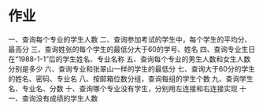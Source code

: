 # 作业

一、查询每个专业的学生人数
二、查询参加考试的学生中，每个学生的平均分、最高分
三、查询姓张的每个学生的最低分大于60的学号、姓名
四、查询专业生日在“1988-1-1”后的学生姓名、专业名称
五、查询每个专业的男生人数和女生人数分别是多少
六、查询专业和张翠山一样的学生的最低分
七、查询大于60分的学生的姓名、密码、专业名
八、按邮箱位数分组，查询每组的学生个数
九、查询学生名、专业名、分数
十、查询哪个专业没有学生，分别用左连接和右连接实现
十一、查询没有成绩的学生人数

